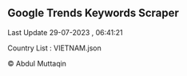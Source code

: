 

## Google Trends Keywords Scraper 
 
Last Update 29-07-2023 , 06:41:21

Country List :
VIETNAM.json



© Abdul Muttaqin 
